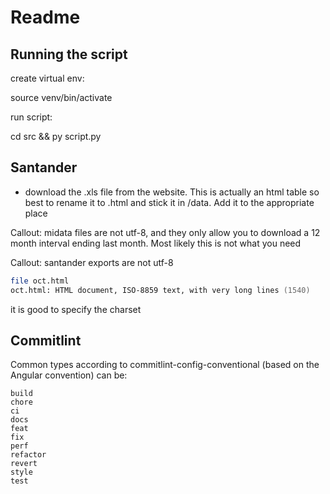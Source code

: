 # Readme

## Running the script
create virtual env:

source venv/bin/activate

run script:

cd src && py script.py



## Santander

- download the .xls file from the website. This is actually an html table so best to rename it to .html and stick it in /data. Add it to the appropriate place

Callout: midata files are not utf-8, and they only allow you to download a 12 month interval ending last month. Most likely this is not what you need

Callout: santander exports are not utf-8

```zsh
file oct.html 
oct.html: HTML document, ISO-8859 text, with very long lines (1540)
```

it is good to specify the charset




## Commitlint
Common types according to commitlint-config-conventional (based on the Angular convention) can be:

    build
    chore
    ci
    docs
    feat
    fix
    perf
    refactor
    revert
    style
    test
